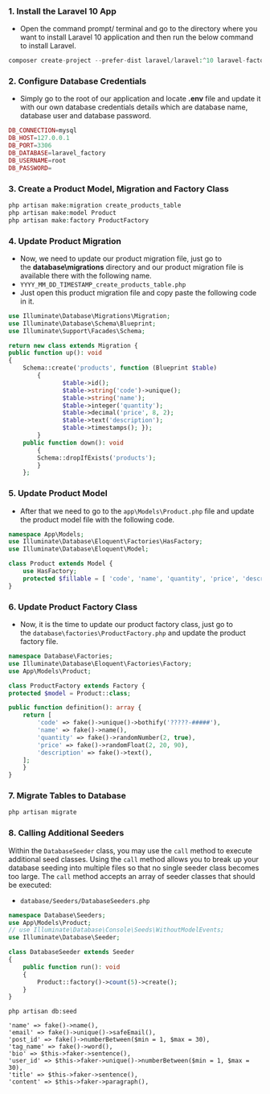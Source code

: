 ### 1. Install the Laravel 10 App
* Open the command prompt/ terminal and go to the directory where you want to install Laravel 10 application and then run the below command to install Laravel.

```php
composer create-project --prefer-dist laravel/laravel:^10 laravel-factory
```

### 2. Configure Database Credentials
* Simply go to the root of our application and locate **.env** file and update it with our own database credentials details which are database name, database user and database password.

```php
DB_CONNECTION=mysql
DB_HOST=127.0.0.1 
DB_PORT=3306 
DB_DATABASE=laravel_factory 
DB_USERNAME=root
DB_PASSWORD=
```

### 3. Create a Product Model, Migration and Factory Class

```php
php artisan make:migration create_products_table
php artisan make:model Product
php artisan make:factory ProductFactory
```

### 4. Update Product Migration
* Now, we need to update our product migration file, just go to the **database\migrations** directory and our product migration file is available there with the following name.
* ``YYYY_MM_DD_TIMESTAMP_create_products_table.php``
* Just open this product migration file and copy paste the following code in it.

```php
use Illuminate\Database\Migrations\Migration; 
use Illuminate\Database\Schema\Blueprint; 
use Illuminate\Support\Facades\Schema; 

return new class extends Migration {
public function up(): void 
{ 
	Schema::create('products', function (Blueprint $table) 
		{ 
			   $table->id(); 
			   $table->string('code')->unique();
			   $table->string('name'); 
			   $table->integer('quantity'); 
			   $table->decimal('price', 8, 2); 
			   $table->text('description'); 
			   $table->timestamps(); });
		} 
	public function down(): void 
		{ 
		Schema::dropIfExists('products'); 
		} 
	};
```

### 5. Update Product Model
* After that we need to go to the `app\Models\Product.php` file and update the product model file with the following code.

```php
namespace App\Models; 
use Illuminate\Database\Eloquent\Factories\HasFactory; 
use Illuminate\Database\Eloquent\Model; 

class Product extends Model { 
	use HasFactory; 
	protected $fillable = [ 'code', 'name', 'quantity', 'price', 'description', ]; 
}
```
### 6. Update Product Factory Class
* Now, it is the time to update our product factory class, just go to the `database\factories\ProductFactory.php` and update the product factory file.

```php
namespace Database\Factories; 
use Illuminate\Database\Eloquent\Factories\Factory; 
use App\Models\Product; 

class ProductFactory extends Factory {
protected $model = Product::class; 

public function definition(): array { 
	return [ 
		'code' => fake()->unique()->bothify('?????-#####'),
		'name' => fake()->name(), 
		'quantity' => fake()->randomNumber(2, true), 
		'price' => fake()->randomFloat(2, 20, 90), 
		'description' => fake()->text(), 
	];
	} 
}
```

### 7. Migrate Tables to Database

```php
php artisan migrate
```

### 8. Calling Additional Seeders
Within the `DatabaseSeeder` class, you may use the `call` method to execute additional seed classes. Using the `call` method allows you to break up your database seeding into multiple files so that no single seeder class becomes too large. The `call` method accepts an array of seeder classes that should be executed:

* `database/Seeders/DatabaseSeeders.php`
```php
namespace Database\Seeders;
use App\Models\Product;
// use Illuminate\Database\Console\Seeds\WithoutModelEvents;
use Illuminate\Database\Seeder;

class DatabaseSeeder extends Seeder
{
    public function run(): void
    {
        Product::factory()->count(5)->create();
    }
}
```

```
php artisan db:seed
```


```
'name' => fake()->name(),
'email' => fake()->unique()->safeEmail(),
'post_id' => fake()->numberBetween($min = 1, $max = 30),
'tag_name' => fake()->word(),
'bio' => $this->faker->sentence(),
'user_id' => $this->faker->unique()->numberBetween($min = 1, $max = 30),
'title' => $this->faker->sentence(),
'content' => $this->faker->paragraph(),
```